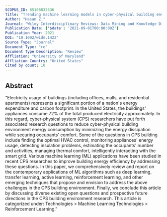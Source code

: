 ```yaml
---
SCOPUS_ID: 85108832636
Title: "Trending machine learning models in cyber-physical building environment: A survey"
Author: "Hasan Z."
Journal: "Wiley Interdisciplinary Reviews: Data Mining and Knowledge Discovery"
Publication Date: {'$date': '2021-09-01T00:00:00Z'}
Publication Year: 2021
DOI: "10.1002/widm.1422"
Source Type: "Journal"
Document Type: "re"
Document Type Description: "Review"
Affliation: "University of Maryland"
Affliation Country: "United States"
Cited by count: 10
---
```


## Abstract
"Electricity usage of buildings (including offices, malls, and residential apartments) represents a significant portion of a nation's energy expenditure and carbon footprint. In the United States, the buildings' appliances consume 72% of the total produced electricity approximately. In this regard, cyber-physical system (CPS) researchers have put forth associated research questions to reduce cyber-physical building environment energy consumption by minimizing the energy dissipation while securing occupants' comfort. Some of the questions in CPS building include finding the optimal HVAC control, monitoring appliances' energy usage, detecting insulation problems, estimating the occupants' number and activities, managing thermal comfort, intelligently interacting with the smart grid. Various machine learning (ML) applications have been studied in recent CPS researches to improve building energy efficiency by addressing these questions. In this paper, we comprehensively review and report on the contemporary applications of ML algorithms such as deep learning, transfer learning, active learning, reinforcement learning, and other emerging techniques that propose and envision to address the above challenges in the CPS building environment. Finally, we conclude this article by discussing diverse existing open questions and prospective future directions in the CPS building environment research. This article is categorized under: Technologies > Machine Learning Technologies > Reinforcement Learning."
